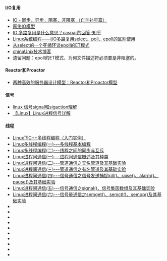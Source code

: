 #

#### I/O复用

- [IO - 同步，异步，阻塞，非阻塞 （亡羊补牢篇）](https://blog.csdn.net/historyasamirror/article/details/5778378)
- [网络IO模型](https://blog.csdn.net/zhoudaxia/article/details/8974779?utm_medium=distribute.pc_relevant.none-task-blog-BlogCommendFromBaidu-1.control&depth_1-utm_source=distribute.pc_relevant.none-task-blog-BlogCommendFromBaidu-1.control)
- [IO 多路复用是什么意思？caspar的回答-知乎](https://www.zhihu.com/question/32163005/answer/1310700048)
- [Linux系统编程——I/O多路复用select、poll、epoll的区别使用](https://tennysonsky.blog.csdn.net/article/details/45745887?utm_medium=distribute.pc_relevant.none-task-blog-BlogCommendFromMachineLearnPai2-4.control&depth_1-utm_source=distribute.pc_relevant.none-task-blog-BlogCommendFromMachineLearnPai2-4.control)
- [从select的一个死循环谈epoll的ET模式](http://blog.chinaunix.net/uid-28541347-id-4249731.html)
- [chinaUnix技术博客](http://blog.chinaunix.net/uid/28541347/cid-191916-list-4.html)
- 遗留问题：epoll的ET模式，为何文件描述符必须要是非阻塞的。

#### Reactor和Proactor

- [两种高效的服务器设计模型：Reactor和Proactor模型](https://zhuanlan.zhihu.com/p/101419040)

#### 信号

- [linux 信号signal和sigaction理解](https://blog.csdn.net/beginning1126/article/details/8680757)
- [【Linux】Linux进程信号详解](https://blog.csdn.net/flowing_wind/article/details/79967588?utm_medium=distribute.pc_relevant.none-task-blog-BlogCommendFromMachineLearnPai2-2.control&depth_1-utm_source=distribute.pc_relevant.none-task-blog-BlogCommendFromMachineLearnPai2-2.control)

#### 线程

- [Linux下C++多线程编程（入门实例）](https://blog.csdn.net/a3192048/article/details/82156930)
- [Linux多线程编程(一)---多线程基本编程](https://blog.csdn.net/mybelief321/article/details/9377379?utm_medium=distribute.pc_relevant.none-task-blog-BlogCommendFromMachineLearnPai2-9.control&depth_1-utm_source=distribute.pc_relevant.none-task-blog-BlogCommendFromMachineLearnPai2-9.control)
- [Linux多线程编程(二)---线程之间的同步与互斥](https://blog.csdn.net/mybelief321/article/details/9390707)
- [Linux进程间通信(一)---进程间通信概述及其种类](https://blog.csdn.net/mybelief321/article/details/9072707?spm=1001.2014.3001.5501)
- [Linux进程间通信(二)---管道通信之无名管道及其基础实验](https://blog.csdn.net/mybelief321/article/details/9073895)
- [Linux进程间通信(三)---管道通信之有名管道及其基础实验](https://blog.csdn.net/mybelief321/article/details/9075229?utm_medium=distribute.pc_relevant.none-task-blog-BlogCommendFromMachineLearnPai2-1.control&depth_1-utm_source=distribute.pc_relevant.none-task-blog-BlogCommendFromMachineLearnPai2-1.control)
- [Linux进程间通信(四)---信号通信之信号发送捕捉kill()、raise()、alarm()、pause()及其基础实验](https://blog.csdn.net/mybelief321/article/details/9078193)
- [Linux进程间通信(五)---信号通信之signal()、信号集函数组及其基础实验](https://blog.csdn.net/mybelief321/article/details/9079145?spm=1001.2014.3001.5501)
- [Linux进程间通信(六)---信号量通信之semget()、semctl()、semop()及其基础实验](https://blog.csdn.net/mybelief321/article/details/9086151)
- []()
- []()
- []()
- []()
- []()
- []()
- []()
- []()
- []()
- []()